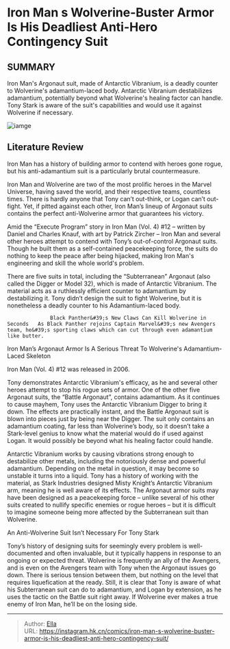 # Iron Man s  Wolverine-Buster  Armor Is His Deadliest Anti-Hero Contingency Suit


## SUMMARY 



  Iron Man&#39;s Argonaut suit, made of Antarctic Vibranium, is a deadly counter to Wolverine&#39;s adamantium-laced body.   Antarctic Vibranium destabilizes adamantium, potentially beyond what Wolverine&#39;s healing factor can handle.   Tony Stark is aware of the suit&#39;s capabilities and would use it against Wolverine if necessary.  

![iamge](https://static1.srcdn.com/wordpress/wp-content/uploads/2021/09/Iron-Man-Wolverine.jpg)

## Literature Review

Iron Man has a history of building armor to contend with heroes gone rogue, but his anti-adamantium suit is a particularly brutal countermeasure.




Iron Man and Wolverine are two of the most prolific heroes in the Marvel Universe, having saved the world, and their respective teams, countless times. There is hardly anyone that Tony can’t out-think, or Logan can’t out-fight. Yet, if pitted against each other, Iron Man’s lineup of Argonaut suits contains the perfect anti-Wolverine armor that guarantees his victory.




Amid the “Execute Program” story in Iron Man (Vol. 4) #12 – written by Daniel and Charles Knauf, with art by Patrick Zircher – Iron Man and several other heroes attempt to contend with Tony’s out-of-control Argonaut suits. Though he built them as a self-contained peacekeeping force, the suits do nothing to keep the peace after being hijacked, making Iron Man&#39;s engineering and skill the whole world&#39;s problem.



          

There are five suits in total, including the “Subterranean” Argonaut (also called the Digger or Model 32), which is made of Antarctic Vibranium. The material acts as a ruthlessly efficient counter to adamantium by destabilizing it. Tony didn’t design the suit to fight Wolverine, but it is nonetheless a deadly counter to his Adamantium-laced body.




                  Black Panther&#39;s New Claws Can Kill Wolverine in Seconds   As Black Panther rejoins Captain Marvel&#39;s new Avengers team, he&#39;s sporting claws which can cut through even adamantium like butter.   


 Iron Man’s Argonaut Armor Is A Serious Threat To Wolverine&#39;s Adamantium-Laced Skeleton 
          



Iron Man (Vol. 4) #12 was released in 2006.




Tony demonstrates Antarctic Vibranium&#39;s efficacy, as he and several other heroes attempt to stop his rogue sets of armor. One of the other five Argonaut suits, the “Battle Argonaut”, contains adamantium. As it continues to cause mayhem, Tony uses the Antarctic Vibranium Digger to bring it down. The effects are practically instant, and the Battle Argonaut suit is blown into pieces just by being near the Digger. The suit only contains an adamantium coating, far less than Wolverine’s body, so it doesn’t take a Stark-level genius to know what the material would do if used against Logan. It would possibly be beyond what his healing factor could handle.




Antarctic Vibranium works by causing vibrations strong enough to destabilize other metals, including the notoriously dense and powerful adamantium. Depending on the metal in question, it may become so unstable it turns into a liquid. Tony has a history of working with the material, as Stark Industries designed Misty Knight’s Antarctic Vibranium arm, meaning he is well aware of its effects. The Argonaut armor suits may have been designed as a peacekeeping force – unlike several of his other suits created to nullify specific enemies or rogue heroes – but it is difficult to imagine someone being more affected by the Subterranean suit than Wolverine.



 An Anti-Wolverine Suit Isn’t Necessary For Tony Stark 
          

Tony’s history of designing suits for seemingly every problem is well-documented and often invaluable, but it typically happens in response to an ongoing or expected threat. Wolverine is frequently an ally of the Avengers, and is even on the Avengers team with Tony when the Argonaut issues go down. There is serious tension between them, but nothing on the level that requires liquefication at the ready. Still, it is clear that Tony is aware of what his Subterranean suit can do to adamantium, and Logan by extension, as he uses the tactic on the Battle suit right away. If Wolverine ever makes a true enemy of Iron Man, he’ll be on the losing side.






---

> Author: [Ella](https://instagram.hk.cn/)  
> URL: https://instagram.hk.cn/comics/iron-man-s-wolverine-buster-armor-is-his-deadliest-anti-hero-contingency-suit/  

